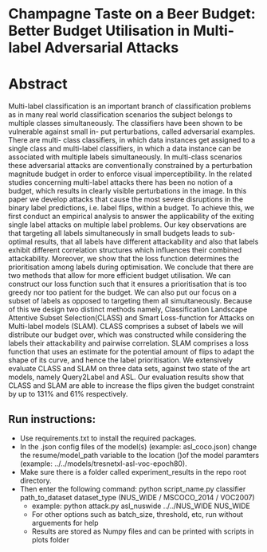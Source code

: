 # Champagne Taste on a Beer Budget: Better Budget Utilisation in Multi-label Adversarial Attacks

# Abstract
Multi-label classification is an important branch
of classification problems as in many real world classification
scenarios the subject belongs to multiple classes simultaneously.
The classifiers have been shown to be vulnerable against small in-
put perturbations, called adversarial examples. There are multi-
class classifiers, in which data instances get assigned to a single
class and multi-label classifiers, in which a data instance can
be associated with multiple labels simultaneously. In multi-class
scenarios these adversarial attacks are conventionally constrained
by a perturbation magnitude budget in order to enforce visual
imperceptibility. In the related studies concerning multi-label
attacks there has been no notion of a budget, which results in
clearly visible perturbations in the image.
In this paper we develop attacks that cause the most severe
disruptions in the binary label predictions, i.e. label flips, within
a budget. To achieve this, we first conduct an empirical analysis
to answer the applicability of the exiting single label attacks
on multiple label problems. Our key observations are that
targeting all labels simultaneously in small budgets leads to sub-
optimal results, that all labels have different attackability and
also that labels exhibit different correlation structures which
influences their combined attackability. Moreover, we show that
the loss function determines the prioritisation among labels
during optimisation. We conclude that there are two methods
that allow for more efficient budget utilisation. We can construct
our loss function such that it ensures a prioritisation that is
too greedy nor too patient for the budget. We can also put our
focus on a subset of labels as opposed to targeting them all
simultaneously.
Because of this we design two distinct methods namely,
Classification Landscape Attentive Subset Selection(CLASS) and
Smart Loss-function for Attacks on Multi-label models (SLAM).
CLASS comprises a subset of labels we will distribute our budget
over, which was constructed while considering the labels their
attackability and pairwise correlation. SLAM comprises a loss
function that uses an estimate for the potential amount of flips to
adapt the shape of its curve, and hence the label prioritisation.
We extensively evaluate CLASS and SLAM on three data sets,
against two state of the art models, namely Query2Label and
ASL. Our evaluation results show that CLASS and SLAM are
able to increase the flips given the budget constraint by up to
131% and 61% respectively.

## Run instructions:

* Use requirements.txt to install the required packages.
* In the .json config files of the model(s) (example: asl_coco.json) change the resume/model_path variable to the location ()of the model paramters (example: ../../models/tresnetxl-asl-voc-epoch80).
* Make sure there is a folder called experiment_results in the repo root directory.
* Then enter the following command: python script_name.py classifier path_to_dataset dataset_type (NUS_WIDE / MSCOCO_2014 / VOC2007)
	* example: python attack.py asl_nuswide ../../NUS_WIDE NUS_WIDE
	* For other options such as batch_size, threshold, etc, run without arguements for help
	* Results are stored as Numpy files and can be printed with scripts in plots folder

